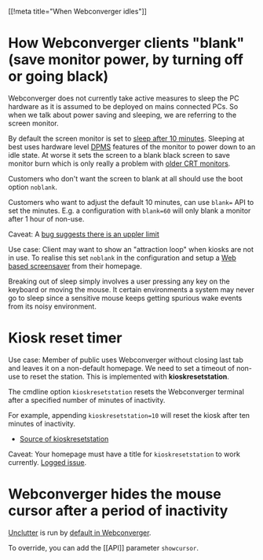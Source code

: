 [[!meta title="When Webconverger idles"]]

# How Webconverger clients "blank" (save monitor power, by turning off or going black)

Webconverger does not currently take active measures to sleep the PC hardware
as it is assumed to be deployed on mains connected PCs. So when we talk about
power saving and sleeping, we are referring to the screen monitor.

By default the screen monitor is set to [sleep after 10
minutes](https://github.com/Webconverger/webc/blob/master/home/webc/.xinitrc#L38).
Sleeping at best uses hardware level
[DPMS](http://en.wikipedia.org/wiki/VESA_Display_Power_Management_Signaling)
features of the monitor to power down to an idle state. At worse it sets the
screen to a blank black screen to save monitor burn which is only really a
problem with [older CRT
monitors](http://en.wikipedia.org/wiki/Cathode_ray_tube).

Customers who don't want the screen to blank at all should use the boot option
`noblank`.

Customers who want to adjust the default 10 minutes, can use `blank=` API to
set the minutes. E.g. a configuration with `blank=60` will only blank a monitor
after 1 hour of non-use.

Caveat: A [bug suggests there is an uppler limit](https://github.com/Webconverger/webc/issues/186)

Use case: Client may want to show an "attraction loop" when kiosks are not in
use. To realise this set `noblank` in the configuration and setup a [Web based
screensaver](https://github.com/Webconverger/Screensaver) from their homepage.

Breaking out of sleep simply involves a user pressing any key on the keyboard
or moving the mouse. It certain environments a system may never go to sleep
since a sensitive mouse keeps getting spurious wake events from its noisy
environment.

# Kiosk reset timer

Use case: Member of public uses Webconverger without closing last tab and
leaves it on a non-default homepage. We need to set a timeout of non-use to
reset the station. This is implemented with **kioskresetstation**.

The cmdline option `kioskresetstation` resets the Webconverger terminal after a
specified number of minutes of inactivity.

For example, appending `kioskresetstation=10` will reset the kiosk after ten minutes of inactivity.

* [Source of kioskresetstation](https://github.com/Webconverger/webc/blob/master/usr/bin/kioskresetstation)

Caveat: Your homepage must have a title for `kioskresetstation` to work currently. [Logged issue](https://github.com/Webconverger/webc/issues/24).

# Webconverger hides the mouse cursor after a period of inactivity

[Unclutter](http://packages.qa.debian.org/u/unclutter.html) is run by [default
in
Webconverger](https://github.com/Webconverger/webc/blob/master/home/webc/.xinitrc).

To override, you can add the [[API]] parameter `showcursor`.
